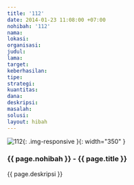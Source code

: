 ```yaml
---
title: '112'
date: 2014-01-23 11:08:00 +07:00
nohibah: '112'
nama:
lokasi:
organisasi:
judul:
lama:
target:
keberhasilan:
tipe:
strategi:
kuantitas:
dana:
deskripsi:
masalah:
solusi:
layout: hibah
---
```


![112](/static/img/hibahcms/112.png){: .img-responsive }{: width="350" }

### {{ page.nohibah }} - {{ page.title }}

{{ page.deskripsi }}
